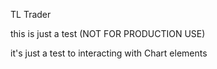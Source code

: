 TL Trader

this is just a test (NOT FOR PRODUCTION USE)

it's just a test to interacting with Chart elements
